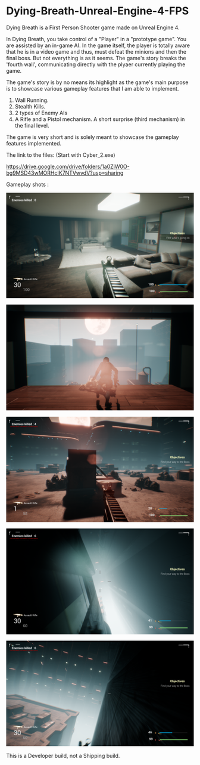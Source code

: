 # Dying-Breath-Unreal-Engine-4-FPS
Dying Breath is a First Person Shooter game made on Unreal Engine 4.

In Dying Breath, you take control of a "Player" in a "prototype game". You are assisted by an in-game AI. In the game itself, the player is totally aware that he is in a video game and thus, must defeat the minions and then the final boss. But not everything is as it seems. The game's story breaks the 'fourth wall', communicating directly with the plyaer currently playing the game.

The game's story is by no means its highlight as the game's main purpose is to showcase various gameplay features that I am able to implement.

1. Wall Running.
2. Stealth Kills.
3. 2 types of Enemy AIs
4. A Rifle and a Pistol mechanism. A short surprise (third mechanism) in the final level.

The game is very short and is solely meant to showcase the gameplay features implemented.

The link to the files: (Start with Cyber_2.exe)

https://drive.google.com/drive/folders/1a0ZlW0O-bg9MSD43wMORHcIK7NTVwvdV?usp=sharing

Gameplay shots :

![alt text](https://github.com/GaganMalik025/Dying-Breath-Unreal-Engine-4-FPS/blob/main/Screenshot%20(17).png?raw=true)

![alt text](https://github.com/GaganMalik025/Dying-Breath-Unreal-Engine-4-FPS/blob/main/Screenshot%20(18).png?raw=true)

![alt text](https://github.com/GaganMalik025/Dying-Breath-Unreal-Engine-4-FPS/blob/main/Screenshot%20(19).png?raw=true)

![alt text](https://github.com/GaganMalik025/Dying-Breath-Unreal-Engine-4-FPS/blob/main/Screenshot%20(20).png?raw=true)

![alt text](https://github.com/GaganMalik025/Dying-Breath-Unreal-Engine-4-FPS/blob/main/Screenshot%20(21).png?raw=true)

This is a Developer build, not a Shipping build.


